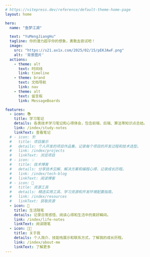 ```yaml
---
# https://vitepress.dev/reference/default-theme-home-page
layout: home

hero: 
  name: "鱼梦江湖" 

  text: "YuMengJiangHu"
  tagline: 你的潜力超乎你的想象，勇敢去尝试吧！
  image:
    src: "https://s21.ax1x.com/2025/02/15/pEKJAwF.png"
    alt: '背景图片'
  actions:
    - theme: alt
      text: 时间线
      link: timeline
    - theme: brand
      text: 文档导航 
      link: nav
    - theme: alt
      text: 留言板
      link: MessageBoards

features:
  - icon: 📚 
    title: 学习笔记 
    details: 各类技术学习笔记和心得体会，包含前端、后端、算法等知识点总结。
    link: /index/study-notes
    linkText: 查看笔记
  # - icon: 🏗️ 
  #   title: 项目展示 
  #   details: 个人开发的项目作品集，记录每个项目的开发过程和技术选型。
  #   link: /index/projects
  #   linkText: 浏览项目
  # - icon: 💡 
  #   title: 技术博客 
  #   details: 分享技术见解、解决方案和编程心得，记录成长历程。
  #   link: /index/tech-blog
  #   linkText: 阅读博客
  # - icon: 🧩 
  #   title: 资源工具 
  #   details: 精选实用工具、学习资源和开发环境配置指南。
  #   link: /index/resources  
  #   linkText: 获取资源
  - icon: 🌈 
    title: 生活随笔 
    details: 记录日常感悟、阅读心得和生活中的美好瞬间。
    link: /index/life-notes
    linkText: 阅读随笔
  - icon: 👨‍💻 
    title: 关于我 
    details: 个人简介、技能栈展示和联系方式，了解我的成长历程。
    link: /index/about-me
    linkText: 了解更多    
---
```



<MouseEvent/>
<Visitor/>